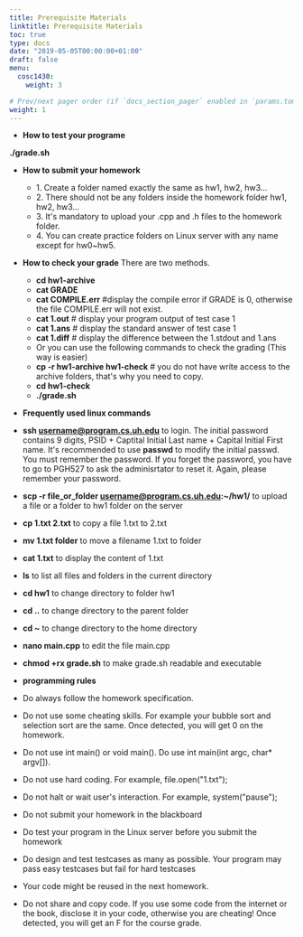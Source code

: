 ```yaml
---
title: Prerequisite Materials
linktitle: Prerequisite Materials
toc: true
type: docs
date: "2019-05-05T00:00:00+01:00"
draft: false
menu:
  cosc1430:
    weight: 3

# Prev/next pager order (if `docs_section_pager` enabled in `params.toml`)
weight: 1
---
```



*   **How to test your programe**

**./grade.sh**

*   **How to submit your homework**
    *   1\. Create a folder named exactly the same as hw1, hw2, hw3...
    *   2\. There should not be any folders inside the homework folder hw1, hw2, hw3...
    *   3\. It's mandatory to upload your .cpp and .h files to the homework folder.
    *   4\. You can create practice folders on Linux server with any name except for hw0~hw5\.
*   **How to check your grade** There are two methods.
    *   **cd hw1-archive**
    *   **cat GRADE**
    *   **cat COMPILE.err** #display the compile error if GRADE is 0, otherwise the file COMPILE.err will not exist.
    *   **cat 1.out** # display your program output of test case 1
    *   **cat 1.ans** # display the standard answer of test case 1
    *   **cat 1.diff** # display the difference between the 1.stdout and 1.ans
    *   Or you can use the following commands to check the grading (This way is easier)
    *   **cp -r hw1-archive hw1-check** # you do not have write access to the archive folders, that's why you need to copy.
    *   **cd hw1-check**
    *   **./grade.sh**
*   **Frequently used linux commands**

*   **ssh username@program.cs.uh.edu** to login. The initial password contains 9 digits, PSID + Captital Initial Last name + Capital Initial First name. It's recommended to use **passwd** to modify the initial passwd. You must remember the password. If you forget the password, you have to go to PGH527 to ask the adminisrtator to reset it. Again, please remember your password.
*   **scp -r file_or_folder username@program.cs.uh.edu:~/hw1/** to upload a file or a folder to hw1 folder on the server
*   **cp 1.txt 2.txt** to copy a file 1.txt to 2.txt
*   **mv 1.txt folder** to move a filename 1.txt to folder
*   **cat 1.txt** to display the content of 1.txt
*   **ls** to list all files and folders in the current directory
*   **cd hw1** to change directory to folder hw1
*   **cd ..** to change directory to the parent folder
*   **cd ~** to change directory to the home directory
*   **nano main.cpp** to edit the file main.cpp
*   **chmod +rx grade.sh** to make grade.sh readable and executable

*   **programming rules**

*   Do always follow the homework specification.
*   Do not use some cheating skills. For example your bubble sort and selection sort are the same. Once detected, you will get 0 on the homework.
*   Do not use int main() or void main(). Do use int main(int argc, char* argv[]).
*   Do not use hard coding. For example, file.open("1.txt");
*   Do not halt or wait user's interaction. For example, system("pause");
*   Do not submit your homework in the blackboard
*   Do test your program in the Linux server before you submit the homework
*   Do design and test testcases as many as possible. Your program may pass easy testcases but fail for hard testcases
*   Your code might be reused in the next homework.
*   Do not share and copy code. If you use some code from the internet or the book, disclose it in your code, otherwise you are cheating! Once detected, you will get an F for the course grade.